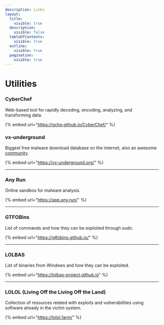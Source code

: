 ```yaml
---
description: Links
layout:
  title:
    visible: true
  description:
    visible: false
  tableOfContents:
    visible: true
  outline:
    visible: true
  pagination:
    visible: true
---
```


# Utilities

### CyberChef

Web-based tool for rapidly decoding, encoding, analyzing, and transforming data.

{% embed url="https://gchq.github.io/CyberChef/" %}

### vx-underground

Biggest free malware download database on the internet, also an awesome [community](https://twitter.com/vxunderground).

{% embed url="https://vx-underground.org/" %}

***



### Any Run

Online sandbox for malware analysis.

{% embed url="https://app.any.run/" %}

***

### GTFOBins

List of commands and how they can be exploited through sudo.

{% embed url="https://gtfobins.github.io/" %}

***

### LOLBAS

List of binaries from Windows and how they can be exploited.

{% embed url="https://lolbas-project.github.io" %}

***



### LOLOL (Living Off the Living Off the Land)

Collection of resources related with exploits and vulnerabilities using software already in the victim system.

{% embed url="https://lolol.farm/" %}

